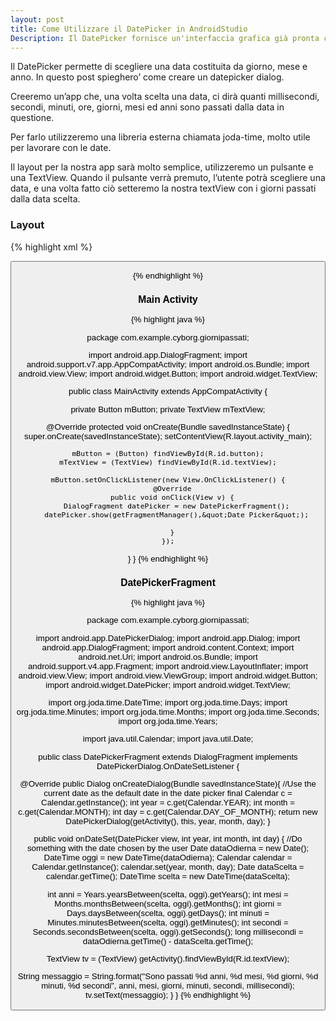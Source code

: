 ```yaml
---
layout: post
title: Come Utilizzare il DatePicker in AndroidStudio
Description: Il DatePicker fornisce un'interfaccia grafica già pronta che gli utenti possono utilizzare per selezionare una data. In questo tutorial spiego brevemente come utilizzarlo, avvalendoci anche della libreria joda-time.
---
```

Il DatePicker permette di scegliere una data costituita da giorno, mese e anno.
In questo post spieghero’ come creare un datepicker dialog.
<!-- more -->

Creeremo un’app che, una volta scelta una data, ci dirà quanti millisecondi,
secondi, minuti, ore, giorni, mesi ed anni sono passati dalla data in questione.

Per farlo utilizzeremo una libreria esterna chiamata joda-time, molto utile
per lavorare con le date.

Il layout per la nostra app sarà molto semplice, utilizzeremo un pulsante e una
TextView. Quando il pulsante verrà premuto, l’utente potrà scegliere una data,
e una volta fatto ciò setteremo la nostra textView con i giorni passati dalla
data scelta.

### Layout

{% highlight xml %}
<?xml version="1.0" encoding="utf-8"?>
<RelativeLayout
xmlns:android="http://schemas.android.com/apk/res/android"
xmlns:tools="http://schemas.android.com/tools"
android:layout_width="match_parent"
android:layout_height="match_parent"
android:paddingBottom="@dimen/activity_vertical_margin"
android:paddingLeft="@dimen/activity_horizontal_margin"
android:paddingRight="@dimen/activity_horizontal_margin"
android:paddingTop="@dimen/activity_vertical_margin"
tools:context="com.example.cyborg.giornipassati.MainActivity">

  <Button
  android:layout_width="wrap_content"
  android:layout_height="wrap_content"
  android:text="Scegli una data!"
  android:id="@+id/button"
  android:layout_alignParentBottom="true"
  android:layout_centerHorizontal="true"/>

  <TextView
  android:layout_width="wrap_content"
  android:layout_height="wrap_content"
  android:id="@+id/textView"
  android:layout_centerVertical="true"
  android:layout_centerHorizontal="true"/>
</RelativeLayout>
{% endhighlight %}


### Main Activity

{% highlight java %}

package com.example.cyborg.giornipassati;

import android.app.DialogFragment;
import android.support.v7.app.AppCompatActivity;
import android.os.Bundle;
import android.view.View;
import android.widget.Button;
import android.widget.TextView;

public class MainActivity extends AppCompatActivity {

  private Button mButton;
  private TextView mTextView;

  @Override
  protected void onCreate(Bundle savedInstanceState) {
    super.onCreate(savedInstanceState);
    setContentView(R.layout.activity_main);

    mButton = (Button) findViewById(R.id.button);
    mTextView = (TextView) findViewById(R.id.textView);

    mButton.setOnClickListener(new View.OnClickListener() {
      @Override
      public void onClick(View v) {
        DialogFragment datePicker = new DatePickerFragment();
        datePicker.show(getFragmentManager(),&quot;Date Picker&quot;);

      }
    });
  }
}
{% endhighlight %}


### DatePickerFragment

{% highlight java %}

package com.example.cyborg.giornipassati;

import android.app.DatePickerDialog;
import android.app.Dialog;
import android.app.DialogFragment;
import android.content.Context;
import android.net.Uri;
import android.os.Bundle;
import android.support.v4.app.Fragment;
import android.view.LayoutInflater;
import android.view.View;
import android.view.ViewGroup;
import android.widget.Button;
import android.widget.DatePicker;
import android.widget.TextView;

import org.joda.time.DateTime;
import org.joda.time.Days;
import org.joda.time.Minutes;
import org.joda.time.Months;
import org.joda.time.Seconds;
import org.joda.time.Years;

import java.util.Calendar;
import java.util.Date;

public class DatePickerFragment extends DialogFragment implements DatePickerDialog.OnDateSetListener {

  @Override
  public Dialog onCreateDialog(Bundle savedInstanceState){
    //Use the current date as the default date in the date picker
    final Calendar c = Calendar.getInstance();
    int year = c.get(Calendar.YEAR);
    int month = c.get(Calendar.MONTH);
    int day = c.get(Calendar.DAY_OF_MONTH);
    return new DatePickerDialog(getActivity(), this, year, month, day);
  }

  public void onDateSet(DatePicker view, int year, int month, int day) {
  //Do something with the date chosen by the user
  Date dataOdierna = new Date();
  DateTime oggi = new DateTime(dataOdierna);
  Calendar calendar = Calendar.getInstance();
  calendar.set(year, month, day);
  Date dataScelta = calendar.getTime();
  DateTime scelta = new DateTime(dataScelta);

  int anni = Years.yearsBetween(scelta, oggi).getYears();
  int mesi = Months.monthsBetween(scelta, oggi).getMonths();
  int giorni = Days.daysBetween(scelta, oggi).getDays();
  int minuti = Minutes.minutesBetween(scelta, oggi).getMinutes();
  int secondi = Seconds.secondsBetween(scelta, oggi).getSeconds();
  long millisecondi = dataOdierna.getTime() - dataScelta.getTime();

  TextView tv = (TextView) getActivity().findViewById(R.id.textView);

  String messaggio = String.format("Sono passati %d anni, %d mesi, %d giorni, %d minuti,  %d secondi",
  anni,
  mesi,
  giorni,
  minuti,
  secondi,
  millisecondi);
  tv.setText(messaggio);
  }
}
{% endhighlight %}
